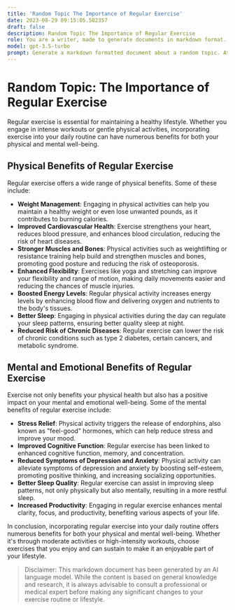 ```yaml
---
title: 'Random Topic The Importance of Regular Exercise'
date: 2023-08-29 09:15:05.502357
draft: false
description: Random Topic The Importance of Regular Exercise
role: You are a writer, made to generate documents in markdown format. It is very important that all of the documents you generate are in valid markdown format.
model: gpt-3.5-turbo
prompt: Generate a markdown formatted document about a random topic. At the bottom, include a disclaimer explaining that the document was generated by you. The first line of the document should be the title. Make sure that the entire document is in proper markdown format, using a mix of various tags to make the document visually appealing.
---
```


# Random Topic: The Importance of Regular Exercise

Regular exercise is essential for maintaining a healthy lifestyle. Whether you engage in intense workouts or gentle physical activities, incorporating exercise into your daily routine can have numerous benefits for both your physical and mental well-being.

## Physical Benefits of Regular Exercise

Regular exercise offers a wide range of physical benefits. Some of these include:

- **Weight Management**: Engaging in physical activities can help you maintain a healthy weight or even lose unwanted pounds, as it contributes to burning calories.
- **Improved Cardiovascular Health**: Exercise strengthens your heart, reduces blood pressure, and enhances blood circulation, reducing the risk of heart diseases.
- **Stronger Muscles and Bones**: Physical activities such as weightlifting or resistance training help build and strengthen muscles and bones, promoting good posture and reducing the risk of osteoporosis.
- **Enhanced Flexibility**: Exercises like yoga and stretching can improve your flexibility and range of motion, making daily movements easier and reducing the chances of muscle injuries.
- **Boosted Energy Levels**: Regular physical activity increases energy levels by enhancing blood flow and delivering oxygen and nutrients to the body's tissues.
- **Better Sleep**: Engaging in physical activities during the day can regulate your sleep patterns, ensuring better quality sleep at night.
- **Reduced Risk of Chronic Diseases**: Regular exercise can lower the risk of chronic conditions such as type 2 diabetes, certain cancers, and metabolic syndrome.

## Mental and Emotional Benefits of Regular Exercise

Exercise not only benefits your physical health but also has a positive impact on your mental and emotional well-being. Some of the mental benefits of regular exercise include:

- **Stress Relief**: Physical activity triggers the release of endorphins, also known as "feel-good" hormones, which can help reduce stress and improve your mood.
- **Improved Cognitive Function**: Regular exercise has been linked to enhanced cognitive function, memory, and concentration.
- **Reduced Symptoms of Depression and Anxiety**: Physical activity can alleviate symptoms of depression and anxiety by boosting self-esteem, promoting positive thinking, and increasing socializing opportunities.
- **Better Sleep Quality**: Regular exercise can assist in improving sleep patterns, not only physically but also mentally, resulting in a more restful sleep.
- **Increased Productivity**: Engaging in regular exercise enhances mental clarity, focus, and productivity, benefiting various aspects of your life.

In conclusion, incorporating regular exercise into your daily routine offers numerous benefits for both your physical and mental well-being. Whether it's through moderate activities or high-intensity workouts, choose exercises that you enjoy and can sustain to make it an enjoyable part of your lifestyle.

> Disclaimer: This markdown document has been generated by an AI language model. While the content is based on general knowledge and research, it is always advisable to consult a professional or medical expert before making any significant changes to your exercise routine or lifestyle.